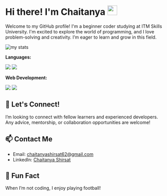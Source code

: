 # Hi there! I'm Chaitanya <img src="https://raw.githubusercontent.com/MartinHeinz/MartinHeinz/master/wave.gif" width="30px">


Welcome to my GitHub profile! I'm a beginner coder studying at ITM Skills University. I'm excited to explore the world of programming, and I love problem-solving and creativity. I’m eager to learn and grow in this field.

<img alt="my stats" src="https://github-readme-stats.vercel.app/api?username=Chaitanya-Dev26"/>

**Languages:**
  <p>
    <img src="https://img.shields.io/badge/python-%2314354C.svg?style=for-the-badge&logo=python&logoColor=white" />
    <img src="https://img.shields.io/badge/javascript-%23323330.svg?style=for-the-badge&logo=javascript&logoColor=%23F7DF1E" />
  </p>
  
**Web Development:**
  <p>
    <img src="https://img.shields.io/badge/html5-%23E34F26.svg?style=for-the-badge&logo=html5&logoColor=white" />
    <img src="https://img.shields.io/badge/css3-%231572B6.svg?style=for-the-badge&logo=css3&logoColor=white" />
  </p>

## 🤝 Let's Connect!
I’m looking to connect with fellow learners and experienced developers. Any advice, mentorship, or collaboration opportunities are welcome!

## 📫 Contact Me
- Email: [chaitanyashirsat62@gmail.com](mailto:chaitanyashirsat68@gmail.com)
- LinkedIn: [Chaitanya Shirsat](www.linkedin.com/in/chaitanyashirsat-dev)

## 🌟 Fun Fact
When I’m not coding, I enjoy playing football!
